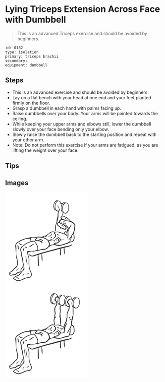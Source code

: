 # Lying Triceps Extension Across Face with Dumbbell
> This is an advanced Triceps exercise and should be avoided by beginners.

``` 
id: 0182 
type: isolation 
primary: triceps brachii 
secondary:  
equipment: dumbbell 
``` 

## Steps

 - This is an advanced exercise and should be avoided by beginners.
 - Lay on a flat bench with your head at one end and your feet planted firmly on the floor.
 - Grasp a dumbbell in each hand with palms facing up.
 - Raise dumbbells over your body. Your arms will be pointed towards the ceiling.
 - While keeping your upper arms and elbows still, lower the dumbbell slowly over your face bending only your elbow.
 - Slowly raise the dumbbell back to the starting position and repeat with your other arm.
 - Note: Do not perform this exercise if your arms are fatigued, as you are lifting the weight over your face.

## Tips


## Images

<svg width="200pt" height="300" viewBox="0 0 200 225" xmlns="http://www.w3.org/2000/svg">
  <g fill="#FFF">
    <path d="M0 0h200v225H0V0m117.4 29.47c-1.08 5.55-.62 12.56 4.58 16-1.97-3.86-4.25-7.96-3.72-12.47.04-5.42 3.11-10.93 8.5-12.58-6.95 5.34-8.93 15.84-4.6 23.4 1.39 2.38 4.15 3.16 6.71 3.45-3.45 4.84-.49 11.04-3.29 16.08-1.24 2.74-.87 5.78-1.05 8.69-.61 4.38-3.37 8.13-3.86 12.54-.38 3.36-.03 6.79.89 10.04.35.11 1.06.34 1.41.46-.7-5.66-1.26-11.46 1.02-16.87.27-.12.79-.38 1.05-.5.92 4.23 4.93 6.25 8.2 8.47.02.74.06 2.24.09 2.99.74-.52 1.49-1.04 2.24-1.56 3.05 1.38 5.97 3.74 9.5 3.45 1.76.16 2.96-1.6 3.15-3.17 1.33-3.02-2.01-5.09-3.54-7.22l2.73 1.01-.12-2.73c-1.71-.01-3.4.11-5.09.36-.44-1.48-.87-2.97-1.3-4.45-.36-.13-1.09-.41-1.45-.55.13.85.38 2.54.51 3.38-1.31-.68-2.62-1.36-3.93-2.03.27-.48.8-1.44 1.06-1.92-1 .3-3.01.9-4.02 1.2.39-2.24-.37-6.14 2.76-6.63 4.1-2.12 8.32.85 11.94 2.66 6.43-1.2 12.58 1.92 17.5 5.77 1.31 1.09 3.16 2.26 2.61 4.27-.52 5.68-.78 11.55-3 16.88-3.93 6.35-7.27 13.09-12.26 18.73 3.06-.74 4.67-3.55 6.55-5.79-.31 2.78-1.12 5.49-2.58 7.88-3.25 3.72-8.08 5.18-12.76 6.12-7.38 3.36-16.07 4.61-23.63 1.04-.04-.2-.11-.59-.14-.78 2.68-.68 5.83-.28 8.22-1.79 1.96-2.39 4.9-3.68 6.77-6.13 2.83-1.07 6.01-1.2 8.63-2.79-2.12.29-4.2.82-6.29 1.26-.85-.25-2.55-.76-3.4-1.02-.36-.75-.72-1.5-1.07-2.26.94-.83 1.81-1.72 2.63-2.66-2.73.81-4.58 3.12-7.17 4.22l-.38-1.68c-1.57-.28-3.15-.57-4.72-.88.22.38.65 1.16.87 1.54 1.2.32 2.4.63 3.62.92-.32 2.14.51 4.08 1.89 5.69-.94.77-1.86 1.54-2.79 2.31-2.93.39-5.78 1.19-8.5 2.35l-.32 1.75-.39.67c-3.42.69-6.89 1.3-10.02 2.91 1.43-4.3-.58-8.61-2.76-12.24 2.42.41 4.86.75 7.3.98l.09-1.16c-2.66-.5-5.31-1.03-7.98-1.46.12.53.38 1.6.51 2.13-2.71-4.93-8.63-6.22-13.18-8.85 1.26-.65 2.53-1.27 3.78-1.93l-.16 1.88c1.86-.04 3.52-1.14 5.3-1.61.03-.47.1-1.41.14-1.89 5.36-3.56 10.32-9.87 17.55-8.02-1.06 2.85.99 4.43 3.07 5.81.1 1.96-1.08 3.72-1.61 5.56a30.153 30.153 0 0 0-3.74 3.84c.37.13 1.12.4 1.49.53 2.87-2.07 5.64-4.86 5.96-8.57-.48-2.64-2.97-4.22-4.46-6.29 2.7-.17 5.33-.92 8.03-1.01 4.61.75 8.71 3.37 13.44 3.63l-.36-2.09c-3.61.94-6.45-2.05-9.9-2.46-3.97-1.48-8.07 1.05-12.04-.42-4.98-1.54-10.33 1.36-13.48 5.16-2.32 1.38-4.46 3.05-6.82 4.36-3.19.63-6.45 1.31-9.03 3.45-2.6-.3-5.18-.78-7.79-.92-3.83-.35-7.18 2.19-10.98 2.04-3.05.14-6.03-.62-9.07-.7-2.01.57-3.79 1.88-5.9 2.06-6.41.45-12.6 2.64-18.29 5.53-3.23 1.99-6.25 4.31-9.56 6.19-3.09 3.66-2.87 8.72-2.05 13.15-.08 4.93.95 9.79.87 14.73-.05 8.16 4.31 15.82 3.22 24.01-1.02 5.9-6.9 8.53-10.08 13.05-2.14 3.43-6.55 4.08-9.04 7.13-.57 1.46-.83 3.02-1.04 4.57 1.21 1.67 3.08 3.26 5.29 2.56 3.55-1.06 7.4-.82 10.88-1.97 3.83-2.98 7.85-5.88 12.89-6.19-2.6 3.03-4.93 6.99-9.13 7.94-3.01.75-5.43 2.76-8.13 4.18-.62 1.17-1.22 2.34-1.81 3.51 4.3 2.6 8.48 6.22 13.86 5.93 4.8-1.54 9.72-2.86 14.12-5.41 4.46-2.52 9.87-1.86 14.48-3.86 4.22-3.41 2.85-9.65.82-13.9-4.48-8.38-4.55-18.22-3.9-27.46.28-7.18-4.29-13.64-3.15-20.81l.71-.27-.76 2.08c2.8-1.02 5.62-2.51 8.7-2.03 4.74.45 9.42-.66 13.85-2.27-.09.44-.29 1.32-.38 1.76 4.27-1.99 8.83-3.78 13.64-3.38 5.59.22 12.15-2.02 14.37-7.61 1.61-.29 3.12-.9 4.18-2.21 4.13-1.77 8.84-2.74 13.15-1 9.97 2.98 19.58-2.31 29.1-4.46 2.01-1.06 3.67-2.96 6.11-2.98 3.44-.22 7.19-1.79 8.6-5.16 2.83-5.5.9-11.81-.26-17.49 2.85-6.01 3.09-12.79 3.57-19.31-1.91-4.76-6.5-8-11.23-9.68-4.44-6.79-12.14-10.59-19.69-12.94-2.94-1.01-3.68 2.82-4.9 4.63.63 1.23 1.25 2.47 1.9 3.69-3.37.98-5.57 3.58-5.83 7.13.42.2 1.25.59 1.67.79-1.52.14-3.59-1.07-4.63.54l-1.44 3.43c-.29-.52-.57-1.04-.85-1.56 2.58-3.51 1.64-8.02 3.22-11.87 2.28-5.03-.64-10.86 2.01-15.82.82-3.04 3.83-6.1 2.03-9.29-.73 1.96-1.03 4.15-2.33 5.85-2.45.98-5.3.19-6.57-2.18-4.26-7.08-1.82-18.05 6.26-21.28 2.13 1.65 4.08 3.55 5.13 6.08-.79.37-2.36 1.12-3.15 1.49 1.89.17 3.78.29 5.68.41-2.9 6.78-3.93 16.73 2.94 21.48-1.52-3.15-3.56-6.22-3.76-9.82-.47-5.91 1.53-13.19 7.81-15.24-5.47 4.74-6.73 12.11-6.2 18.97.51-.62 1.01-1.25 1.5-1.89-.89-6.46 1.48-14.4 8.41-16.39 6.12 3.24 6.48 11.21 4.81 17.12-1.21 3.33-3.59 7.25-7.6 7.21-2.74-.63-4.34-3.12-4.91-5.7-.46-.11-1.39-.32-1.85-.42.99 3.27 2.91 7.49 6.88 7.63 3.52.3 6.09-2.75 7.49-5.62 2.64-5.54 2.89-12.51-.36-17.84-1.86-3.02-5.7-2.96-8.77-3.64-2.21-.82-3.68 1.46-5.17 2.65-.92-.17-1.84-.33-2.75-.5-.96-2.09-1.77-4.7-4.14-5.59-2.39-.89-4.9-1.52-7.43-1.72-3.75 1.68-5.81 5.65-6.65 9.5m9.75 2.39c.06 2.74.14 5.59 1.6 8.02 1.33-2.93-.05-5.6-1.6-8.02m12.51 24.94c.63-1.62 1.08-3.8.23-5.4-1.37.66-1.52 4.79-.23 5.4m1 17.39c1.47-1.35 3.14-2.63 3.98-4.51-2.69-1.48-3.93 2.5-3.98 4.51m1.8 2.1c1.89.79 3.85 1.47 5.93 1.5-1.42-2.02-3.74-2.01-5.93-1.5m11.66 10.52c-2-1.98-3.58-4.3-5.17-6.6-.47.64-.92 1.3-1.37 1.96 1.44 1.73 2.79 3.54 4.16 5.32-.73 1.99-1.32 4.02-1.85 6.06-4.43.56-6.7 4.34-9.31 7.42 3.62 1 6.15 4.03 9.67 5.23-.7-3.24-3.78-4.68-6.47-6.03 1.03-2.97 3.91-6.39 7.3-4.28.46 5.93.28 11.79-.8 17.64 1.4-2.28 2.54-4.77 2.83-7.45.57-3.66-.71-7.35.2-10.99-.84-.13-1.68-.27-2.51-.41l1.72.08c-.39-1.99-.91-5.58 1.27-6.56-.03 1.54-.6 3.02-.98 4.5.34.73.69 1.45 1.06 2.16 1-3.18 1.58-6.6 3.6-9.35 1.53-2.16 2.86-4.58 2.6-7.34-1.97 2.89-3 6.51-5.95 8.64m-5.67 10.44c-.49 1.08-.01 2.68 1 3.32 1.76-.28.6-3.93-1-3.32m-38.6 7.72c-.96.54-1.92 1.07-2.88 1.6-1.45-.52-2.87-1.15-4.41-1.33-1.58 1.32 1.99 1.48 2.54 2.26 2.33-.79 4.64-1.62 6.93-2.52.41-1.59.8-3.19 1.16-4.79-1.3 1.46-2.39 3.08-3.34 4.78m22.34-.13c-2.17-1.47-4.6-2.44-6.98-3.49.76 3.34 4.11 3.49 6.98 3.49m-6.49 2.33c.9 2.09 2.8 4.61 5.33 3.18-1.77-1.08-3.53-2.18-5.33-3.18m-18.26.64c1.96 1.54 4.02 3.03 6.42 3.82-.7-1.18-1.41-2.36-2.26-3.43-1.37-.27-2.76-.41-4.16-.39m.31 6.39c2.7 1.26 5.54 2.37 8.55 2.5-2.18-2.41-5.52-2.56-8.55-2.5m12.94-.7c1.02 2.5 3.17 4.06 5.95 3.66-1.71-1.62-3.79-2.77-5.95-3.66m-3.33 2.84c-.65 1.5 1.13 3.83 2.78 3.27.74-1.39-1.32-3.73-2.78-3.27m27.37 15.44c-14.67 3.36-29.06 7.84-43.65 11.53-11.16 3.29-22.33 6.5-33.3 10.35-4.49 1.93-7.81-2.81-12.01-3.38 2.16 3.09 5.76 4.75 9.25 5.81 4.78.09 9.06-2.53 13.63-3.57.23 9.08.13 18.19 1.3 27.22.35-.26 1.05-.78 1.4-1.05-.25-8.88-.25-17.78-1.04-26.64 17.17-5.77 34.91-9.73 52.39-14.54.31 4.98-.01 9.99.42 14.95.48.27 1.46.8 1.94 1.07.16-5.46-.3-10.9-.74-16.33 2.4-.84 4.86-1.46 7.33-2.05.46 5.33-.35 11.11 2.1 16.05 1.05-5.43.12-10.97-.3-16.42 5.69-1.83 12.03-2.06 17.12-5.43 1.16-.62 1.19-2.05 1.67-3.12-4.94 4.08-11.58 4.08-17.51 5.55m-56.96 21.18c.4 4.7-.49 9.99 2.15 14.17.34-5.43.43-10.95-.8-16.29-.96-2.08-2.02 1.54-1.35 2.12z"/>
    <path d="M137.26 58.93c3.28 0 6.26 1.43 9.11 2.89 3.73 2.01 7.54 4.19 10.04 7.74-3.2-.65-6.46-.65-9.7-.64-1.85-2.64-5.28-2.66-8.08-3.54-.84-.98-1.7-1.94-2.49-2.95.27-1.2.76-2.33 1.12-3.5m5.81 3.32c2.15 2.38 5.1 3.79 8.08 4.83-2.03-2.54-5.03-3.95-8.08-4.83zM128.5 74.87c7.28 1.62 14.91 5.39 18.88 11.96-1.04-.29-2.07-.57-3.11-.86.61 1.02 1.21 2.05 1.82 3.07-7.5-.15-13.91-5.13-19.18-10.03.54-1.38 1.07-2.76 1.59-4.14m5.62 3.98c2.39 2.09 5.14 3.78 8.07 4.99-1.8-2.8-4.87-4.38-8.07-4.99zM161.51 107.62c.28-2.67 2.14-4.68 3.74-6.68.8 4.29.96 8.71.58 13.05-1.03 3.8-4.57 6.21-8.45 6.26.97-4.36 3.6-8.15 4.13-12.63zM74.16 111.08c5.4-2.22 11.27-.98 16.79-.01 4.42 1.9 9.96 2.95 12.35 7.62 1.71 3.31 4.17 7.5 1.83 11.09-1.72 2.64-3.52 5.5-6.42 6.97-2.04 1.11-4.43.91-6.66 1.05-4.46.01-8.57 1.95-12.71 3.37 1.79-8.43-2.85-17.02-9.13-22.4-2.02-1.88-4.68.31-7.01.04-.33-2.13-.02-4.29.03-6.43-.33-.35-1-1.06-1.33-1.42 4.22.35 8.45.64 12.69.72-.28.42-.86 1.27-1.14 1.7-.82 1.33-1.58 2.71-2.29 4.11 2.84.15 5.69.26 8.53.11l.72 1.48c4.07-.68 8.81 2.35 8.03 6.87.54-1.17 1.11-2.33 1.71-3.47-.71-5.2-6.47-4.66-10.02-6.49-2.26-.02-4.52.01-6.77-.03 1.53-1.09 3.11-2.11 4.65-3.18-1.31-.51-2.62-1.03-3.85-1.7m5.38 2.07c3.64 2.25 7.85 3.39 11.74 5.16l.65-.48c-2.74-3.81-8.14-3.96-12.39-4.68zM28.3 124.35c9.12-6.07 19.31-12.22 30.74-11.27 2.43.73 2.06 3.83 2.27 5.85l-.16.79c-5.05 2.31-10.82 3.55-14.89 7.57-2.02 2.08-4.78 3.18-6.91 5.12-1.66 2.48-3.15 5.54-2.58 8.61.45 3 1.66 5.88 1.69 8.96-.05 5.23 2.67 9.92 2.99 15.11.51 5.74 2.77 11.16 3.29 16.9.18 4.01-2.15 7.41-4.77 10.2-3.54.39-7.35.37-10.45 2.39-2.87 1.5-5.01 4.66-8.54 4.61-3.66 0-7.18 2.67-10.78.86 1.09-1.65 3-2.41 4.49-3.63-1.08.11-3.25.32-4.34.43 1.54-1.77 3.36-3.28 5.61-4.03 3.1-.96 4.39-4.2 6.54-6.33 2.29-2.69 6.11-4.11 7.26-7.68 2.44-6.8.36-14.12-1.32-20.85-2.88-7.67-.87-15.99-1.39-23.91-1.23-3.21-1.15-7.04 1.25-9.7m5.97-1.26c-.85 4.23 4.91 6.98 7.86 4.02-3.34.23-5.95-1.42-7.86-4.02m-4.96 6.4c.43 1.23.88 2.46 1.33 3.69l-.56 2.52 1.4-.6c-.41 1.92-.57 3.85-.5 5.81 1.18-1.94 1.73-4.17 2.64-6.23l-1.32.42c1.02-2.24.09-6.18-2.99-5.61m11.27 48.37c1.05 4.84-2.41 8.62-4.65 12.5 3.37-1.27 4.6-4.78 6.49-7.51-.26-1.79-.76-3.52-1.84-4.99M26 190.91c2.59-1.87 4.92-4.11 6.85-6.66-3.08 1.26-5.35 3.75-6.85 6.66zM130.01 117.08c-1.67-1.28.37-2.77 1.09-3.83.88 1.62 2.17 2.95 3.43 4.27-1.51-.03-3.12.26-4.52-.44z"/>
    <path d="M52.1 125.09c5.7-2.26 11.26-5.73 17.64-5.17 4.85 5.21 9.76 12.41 8 19.82-5.3 3.01-11.71 3.64-17.67 2.69-2.67-.66-5.16.61-7.58 1.57.92 4.75 2.38 9.36 3.68 14.01 1.6 5.52.23 11.27.61 16.89.77 5.67.88 11.57 3.56 16.77 1.12 3.94 4.32 9 1.05 12.64-5.38 2.5-11.78 1.99-16.98 5.09-5.47 2.66-12 5.87-18.02 3.05-.91-.78-1.67-1.7-2.47-2.57-.83-.02-2.47-.05-3.3-.07 1.33-3.85 5.94-5 9.37-6.33 5.1-1.2 7.58-6.27 10.62-10.02 1.93-2.57 5.69-4.03 5.94-7.62-.38-8.46-3.5-16.53-3.97-24.99-.08-3.82-2.82-7.02-2.42-10.9.34-3.95-1.43-7.62-2.04-11.45 1.44-2.36 2.06-5.53 4.8-6.79 3.42-1.72 5.55-5.26 9.18-6.62m5.56 8.03c5.28-.85 8.97-5.2 13.42-7.81-5.22.99-9.77 4.05-13.42 7.81m-9.91-.74c.52 1.97 2.29 2.7 4.14 2.95.25-.37.73-1.11.97-1.48-1.71-.46-3.41-.98-5.11-1.47m-5.24 12.02c2.15-1.46 2.76-3.83 2.72-6.31.62-.98 1.23-1.97 1.8-2.98-4.38.89-3.74 5.89-4.52 9.29m2.74 8.86c.55.55.55.55 0 0m4.45 6.18c1.14 5.37 1.41 11.08 4.12 15.98-.38-7.44-3.38-14.49-3.55-21.99-.52 1.95-1.01 4-.57 6.01m4.64 37.82c-1.04.79-2.02 1.66-2.84 2.69 2.11-.62 6.65-1.85 5.01-4.81-.77.66-1.46 1.39-2.17 2.12m-12.74 7.02c2.16-2.04 3.93-4.49 5.1-7.22-2.44 1.76-4.49 4.2-5.1 7.22m-15.15 2.62c2.39 1.59 5.05 2.92 7.99 3-1.6-2.78-5.03-3.57-7.99-3z"/>
  </g>
  <g fill="#333">
    <path d="M117.4 29.47c.84-3.85 2.9-7.82 6.65-9.5 2.53.2 5.04.83 7.43 1.72 2.37.89 3.18 3.5 4.14 5.59.91.17 1.83.33 2.75.5 1.49-1.19 2.96-3.47 5.17-2.65 3.07.68 6.91.62 8.77 3.64 3.25 5.33 3 12.3.36 17.84-1.4 2.87-3.97 5.92-7.49 5.62-3.97-.14-5.89-4.36-6.88-7.63.46.1 1.39.31 1.85.42.57 2.58 2.17 5.07 4.91 5.7 4.01.04 6.39-3.88 7.6-7.21 1.67-5.91 1.31-13.88-4.81-17.12-6.93 1.99-9.3 9.93-8.41 16.39-.49.64-.99 1.27-1.5 1.89-.53-6.86.73-14.23 6.2-18.97-6.28 2.05-8.28 9.33-7.81 15.24.2 3.6 2.24 6.67 3.76 9.82-6.87-4.75-5.84-14.7-2.94-21.48-1.9-.12-3.79-.24-5.68-.41.79-.37 2.36-1.12 3.15-1.49-1.05-2.53-3-4.43-5.13-6.08-8.08 3.23-10.52 14.2-6.26 21.28 1.27 2.37 4.12 3.16 6.57 2.18 1.3-1.7 1.6-3.89 2.33-5.85 1.8 3.19-1.21 6.25-2.03 9.29-2.65 4.96.27 10.79-2.01 15.82-1.58 3.85-.64 8.36-3.22 11.87.28.52.56 1.04.85 1.56l1.44-3.43c1.04-1.61 3.11-.4 4.63-.54-.42-.2-1.25-.59-1.67-.79.26-3.55 2.46-6.15 5.83-7.13-.65-1.22-1.27-2.46-1.9-3.69 1.22-1.81 1.96-5.64 4.9-4.63 7.55 2.35 15.25 6.15 19.69 12.94 4.73 1.68 9.32 4.92 11.23 9.68-.48 6.52-.72 13.3-3.57 19.31 1.16 5.68 3.09 11.99.26 17.49-1.41 3.37-5.16 4.94-8.6 5.16-2.44.02-4.1 1.92-6.11 2.98-9.52 2.15-19.13 7.44-29.1 4.46-4.31-1.74-9.02-.77-13.15 1-1.06 1.31-2.57 1.92-4.18 2.21-2.22 5.59-8.78 7.83-14.37 7.61-4.81-.4-9.37 1.39-13.64 3.38.09-.44.29-1.32.38-1.76-4.43 1.61-9.11 2.72-13.85 2.27-3.08-.48-5.9 1.01-8.7 2.03l.76-2.08-.71.27c-1.14 7.17 3.43 13.63 3.15 20.81-.65 9.24-.58 19.08 3.9 27.46 2.03 4.25 3.4 10.49-.82 13.9-4.61 2-10.02 1.34-14.48 3.86-4.4 2.55-9.32 3.87-14.12 5.41-5.38.29-9.56-3.33-13.86-5.93.59-1.17 1.19-2.34 1.81-3.51 2.7-1.42 5.12-3.43 8.13-4.18 4.2-.95 6.53-4.91 9.13-7.94-5.04.31-9.06 3.21-12.89 6.19-3.48 1.15-7.33.91-10.88 1.97-2.21.7-4.08-.89-5.29-2.56.21-1.55.47-3.11 1.04-4.57 2.49-3.05 6.9-3.7 9.04-7.13 3.18-4.52 9.06-7.15 10.08-13.05 1.09-8.19-3.27-15.85-3.22-24.01.08-4.94-.95-9.8-.87-14.73-.82-4.43-1.04-9.49 2.05-13.15 3.31-1.88 6.33-4.2 9.56-6.19 5.69-2.89 11.88-5.08 18.29-5.53 2.11-.18 3.89-1.49 5.9-2.06 3.04.08 6.02.84 9.07.7 3.8.15 7.15-2.39 10.98-2.04 2.61.14 5.19.62 7.79.92 2.58-2.14 5.84-2.82 9.03-3.45 2.36-1.31 4.5-2.98 6.82-4.36 3.15-3.8 8.5-6.7 13.48-5.16 3.97 1.47 8.07-1.06 12.04.42 3.45.41 6.29 3.4 9.9 2.46l.36 2.09c-4.73-.26-8.83-2.88-13.44-3.63-2.7.09-5.33.84-8.03 1.01 1.49 2.07 3.98 3.65 4.46 6.29-.32 3.71-3.09 6.5-5.96 8.57-.37-.13-1.12-.4-1.49-.53 1.13-1.39 2.38-2.67 3.74-3.84.53-1.84 1.71-3.6 1.61-5.56-2.08-1.38-4.13-2.96-3.07-5.81-7.23-1.85-12.19 4.46-17.55 8.02-.04.48-.11 1.42-.14 1.89-1.78.47-3.44 1.57-5.3 1.61l.16-1.88c-1.25.66-2.52 1.28-3.78 1.93 4.55 2.63 10.47 3.92 13.18 8.85-.13-.53-.39-1.6-.51-2.13 2.67.43 5.32.96 7.98 1.46l-.09 1.16a99.91 99.91 0 0 1-7.3-.98c2.18 3.63 4.19 7.94 2.76 12.24 3.13-1.61 6.6-2.22 10.02-2.91l.39-.67.32-1.75c2.72-1.16 5.57-1.96 8.5-2.35.93-.77 1.85-1.54 2.79-2.31-1.38-1.61-2.21-3.55-1.89-5.69-1.22-.29-2.42-.6-3.62-.92-.22-.38-.65-1.16-.87-1.54 1.57.31 3.15.6 4.72.88l.38 1.68c2.59-1.1 4.44-3.41 7.17-4.22-.82.94-1.69 1.83-2.63 2.66.35.76.71 1.51 1.07 2.26.85.26 2.55.77 3.4 1.02 2.09-.44 4.17-.97 6.29-1.26-2.62 1.59-5.8 1.72-8.63 2.79-1.87 2.45-4.81 3.74-6.77 6.13-2.39 1.51-5.54 1.11-8.22 1.79.03.19.1.58.14.78 7.56 3.57 16.25 2.32 23.63-1.04 4.68-.94 9.51-2.4 12.76-6.12 1.46-2.39 2.27-5.1 2.58-7.88-1.88 2.24-3.49 5.05-6.55 5.79 4.99-5.64 8.33-12.38 12.26-18.73 2.22-5.33 2.48-11.2 3-16.88.55-2.01-1.3-3.18-2.61-4.27-4.92-3.85-11.07-6.97-17.5-5.77-3.62-1.81-7.84-4.78-11.94-2.66-3.13.49-2.37 4.39-2.76 6.63 1.01-.3 3.02-.9 4.02-1.2-.26.48-.79 1.44-1.06 1.92 1.31.67 2.62 1.35 3.93 2.03-.13-.84-.38-2.53-.51-3.38.36.14 1.09.42 1.45.55.43 1.48.86 2.97 1.3 4.45 1.69-.25 3.38-.37 5.09-.36l.12 2.73-2.73-1.01c1.53 2.13 4.87 4.2 3.54 7.22-.19 1.57-1.39 3.33-3.15 3.17-3.53.29-6.45-2.07-9.5-3.45-.75.52-1.5 1.04-2.24 1.56-.03-.75-.07-2.25-.09-2.99-3.27-2.22-7.28-4.24-8.2-8.47-.26.12-.78.38-1.05.5-2.28 5.41-1.72 11.21-1.02 16.87-.35-.12-1.06-.35-1.41-.46-.92-3.25-1.27-6.68-.89-10.04.49-4.41 3.25-8.16 3.86-12.54.18-2.91-.19-5.95 1.05-8.69 2.8-5.04-.16-11.24 3.29-16.08-2.56-.29-5.32-1.07-6.71-3.45-4.33-7.56-2.35-18.06 4.6-23.4-5.39 1.65-8.46 7.16-8.5 12.58-.53 4.51 1.75 8.61 3.72 12.47-5.2-3.44-5.66-10.45-4.58-16m19.86 29.46c-.36 1.17-.85 2.3-1.12 3.5.79 1.01 1.65 1.97 2.49 2.95 2.8.88 6.23.9 8.08 3.54 3.24-.01 6.5-.01 9.7.64-2.5-3.55-6.31-5.73-10.04-7.74-2.85-1.46-5.83-2.89-9.11-2.89m-8.76 15.94c-.52 1.38-1.05 2.76-1.59 4.14 5.27 4.9 11.68 9.88 19.18 10.03-.61-1.02-1.21-2.05-1.82-3.07 1.04.29 2.07.57 3.11.86-3.97-6.57-11.6-10.34-18.88-11.96m33.01 32.75c-.53 4.48-3.16 8.27-4.13 12.63 3.88-.05 7.42-2.46 8.45-6.26.38-4.34.22-8.76-.58-13.05-1.6 2-3.46 4.01-3.74 6.68m-87.35 3.46c1.23.67 2.54 1.19 3.85 1.7-1.54 1.07-3.12 2.09-4.65 3.18 2.25.04 4.51.01 6.77.03 3.55 1.83 9.31 1.29 10.02 6.49-.6 1.14-1.17 2.3-1.71 3.47.78-4.52-3.96-7.55-8.03-6.87l-.72-1.48c-2.84.15-5.69.04-8.53-.11.71-1.4 1.47-2.78 2.29-4.11.28-.43.86-1.28 1.14-1.7-4.24-.08-8.47-.37-12.69-.72.33.36 1 1.07 1.33 1.42-.05 2.14-.36 4.3-.03 6.43 2.33.27 4.99-1.92 7.01-.04 6.28 5.38 10.92 13.97 9.13 22.4 4.14-1.42 8.25-3.36 12.71-3.37 2.23-.14 4.62.06 6.66-1.05 2.9-1.47 4.7-4.33 6.42-6.97 2.34-3.59-.12-7.78-1.83-11.09-2.39-4.67-7.93-5.72-12.35-7.62-5.52-.97-11.39-2.21-16.79.01M28.3 124.35c-2.4 2.66-2.48 6.49-1.25 9.7.52 7.92-1.49 16.24 1.39 23.91 1.68 6.73 3.76 14.05 1.32 20.85-1.15 3.57-4.97 4.99-7.26 7.68-2.15 2.13-3.44 5.37-6.54 6.33-2.25.75-4.07 2.26-5.61 4.03 1.09-.11 3.26-.32 4.34-.43-1.49 1.22-3.4 1.98-4.49 3.63 3.6 1.81 7.12-.86 10.78-.86 3.53.05 5.67-3.11 8.54-4.61 3.1-2.02 6.91-2 10.45-2.39 2.62-2.79 4.95-6.19 4.77-10.2-.52-5.74-2.78-11.16-3.29-16.9-.32-5.19-3.04-9.88-2.99-15.11-.03-3.08-1.24-5.96-1.69-8.96-.57-3.07.92-6.13 2.58-8.61 2.13-1.94 4.89-3.04 6.91-5.12 4.07-4.02 9.84-5.26 14.89-7.57l.16-.79c-.21-2.02.16-5.12-2.27-5.85-11.43-.95-21.62 5.2-30.74 11.27m101.71-7.27c1.4.7 3.01.41 4.52.44-1.26-1.32-2.55-2.65-3.43-4.27-.72 1.06-2.76 2.55-1.09 3.83m-77.91 8.01c-3.63 1.36-5.76 4.9-9.18 6.62-2.74 1.26-3.36 4.43-4.8 6.79.61 3.83 2.38 7.5 2.04 11.45-.4 3.88 2.34 7.08 2.42 10.9.47 8.46 3.59 16.53 3.97 24.99-.25 3.59-4.01 5.05-5.94 7.62-3.04 3.75-5.52 8.82-10.62 10.02-3.43 1.33-8.04 2.48-9.37 6.33.83.02 2.47.05 3.3.07.8.87 1.56 1.79 2.47 2.57 6.02 2.82 12.55-.39 18.02-3.05 5.2-3.1 11.6-2.59 16.98-5.09 3.27-3.64.07-8.7-1.05-12.64-2.68-5.2-2.79-11.1-3.56-16.77-.38-5.62.99-11.37-.61-16.89-1.3-4.65-2.76-9.26-3.68-14.01 2.42-.96 4.91-2.23 7.58-1.57 5.96.95 12.37.32 17.67-2.69 1.76-7.41-3.15-14.61-8-19.82-6.38-.56-11.94 2.91-17.64 5.17z"/>
    <path d="M127.15 31.86c1.55 2.42 2.93 5.09 1.6 8.02-1.46-2.43-1.54-5.28-1.6-8.02zM139.66 56.8c-1.29-.61-1.14-4.74.23-5.4.85 1.6.4 3.78-.23 5.4zM143.07 62.25c3.05.88 6.05 2.29 8.08 4.83-2.98-1.04-5.93-2.45-8.08-4.83zM140.66 74.19c.05-2.01 1.29-5.99 3.98-4.51-.84 1.88-2.51 3.16-3.98 4.51zM142.46 76.29c2.19-.51 4.51-.52 5.93 1.5-2.08-.03-4.04-.71-5.93-1.5zM134.12 78.85c3.2.61 6.27 2.19 8.07 4.99-2.93-1.21-5.68-2.9-8.07-4.99zM154.12 86.81c2.95-2.13 3.98-5.75 5.95-8.64.26 2.76-1.07 5.18-2.6 7.34-2.02 2.75-2.6 6.17-3.6 9.35-.37-.71-.72-1.43-1.06-2.16.38-1.48.95-2.96.98-4.5-2.18.98-1.66 4.57-1.27 6.56l-1.72-.08c.83.14 1.67.28 2.51.41-.91 3.64.37 7.33-.2 10.99-.29 2.68-1.43 5.17-2.83 7.45 1.08-5.85 1.26-11.71.8-17.64-3.39-2.11-6.27 1.31-7.3 4.28 2.69 1.35 5.77 2.79 6.47 6.03-3.52-1.2-6.05-4.23-9.67-5.23 2.61-3.08 4.88-6.86 9.31-7.42.53-2.04 1.12-4.07 1.85-6.06-1.37-1.78-2.72-3.59-4.16-5.32.45-.66.9-1.32 1.37-1.96 1.59 2.3 3.17 4.62 5.17 6.6z"/>
    <path d="M148.45 97.25c1.6-.61 2.76 3.04 1 3.32-1.01-.64-1.49-2.24-1-3.32zM109.85 104.97c.95-1.7 2.04-3.32 3.34-4.78-.36 1.6-.75 3.2-1.16 4.79-2.29.9-4.6 1.73-6.93 2.52-.55-.78-4.12-.94-2.54-2.26 1.54.18 2.96.81 4.41 1.33.96-.53 1.92-1.06 2.88-1.6zM132.19 104.84c-2.87 0-6.22-.15-6.98-3.49 2.38 1.05 4.81 2.02 6.98 3.49zM125.7 107.17c1.8 1 3.56 2.1 5.33 3.18-2.53 1.43-4.43-1.09-5.33-3.18zM107.44 107.81c1.4-.02 2.79.12 4.16.39.85 1.07 1.56 2.25 2.26 3.43-2.4-.79-4.46-2.28-6.42-3.82zM79.54 113.15c4.25.72 9.65.87 12.39 4.68l-.65.48c-3.89-1.77-8.1-2.91-11.74-5.16zM107.75 114.2c3.03-.06 6.37.09 8.55 2.5-3.01-.13-5.85-1.24-8.55-2.5zM120.69 113.5c2.16.89 4.24 2.04 5.95 3.66-2.78.4-4.93-1.16-5.95-3.66zM117.36 116.34c1.46-.46 3.52 1.88 2.78 3.27-1.65.56-3.43-1.77-2.78-3.27zM34.27 123.09c1.91 2.6 4.52 4.25 7.86 4.02-2.95 2.96-8.71.21-7.86-4.02zM57.66 133.12c3.65-3.76 8.2-6.82 13.42-7.81-4.45 2.61-8.14 6.96-13.42 7.81zM144.73 131.78c5.93-1.47 12.57-1.47 17.51-5.55-.48 1.07-.51 2.5-1.67 3.12-5.09 3.37-11.43 3.6-17.12 5.43.42 5.45 1.35 10.99.3 16.42-2.45-4.94-1.64-10.72-2.1-16.05-2.47.59-4.93 1.21-7.33 2.05.44 5.43.9 10.87.74 16.33-.48-.27-1.46-.8-1.94-1.07-.43-4.96-.11-9.97-.42-14.95-17.48 4.81-35.22 8.77-52.39 14.54.79 8.86.79 17.76 1.04 26.64-.35.27-1.05.79-1.4 1.05-1.17-9.03-1.07-18.14-1.3-27.22-4.57 1.04-8.85 3.66-13.63 3.57-3.49-1.06-7.09-2.72-9.25-5.81 4.2.57 7.52 5.31 12.01 3.38 10.97-3.85 22.14-7.06 33.3-10.35 14.59-3.69 28.98-8.17 43.65-11.53zM29.31 129.49c3.08-.57 4.01 3.37 2.99 5.61l1.32-.42c-.91 2.06-1.46 4.29-2.64 6.23-.07-1.96.09-3.89.5-5.81l-1.4.6.56-2.52c-.45-1.23-.9-2.46-1.33-3.69zM47.75 132.38c1.7.49 3.4 1.01 5.11 1.47-.24.37-.72 1.11-.97 1.48-1.85-.25-3.62-.98-4.14-2.95zM42.51 144.4c.78-3.4.14-8.4 4.52-9.29-.57 1.01-1.18 2-1.8 2.98.04 2.48-.57 4.85-2.72 6.31z"/>
    <path d="M87.77 152.96c-.67-.58.39-4.2 1.35-2.12 1.23 5.34 1.14 10.86.8 16.29-2.64-4.18-1.75-9.47-2.15-14.17zM45.25 153.26c.55.55.55.55 0 0zM49.7 159.44c-.44-2.01.05-4.06.57-6.01.17 7.5 3.17 14.55 3.55 21.99-2.71-4.9-2.98-10.61-4.12-15.98zM40.58 177.86c1.08 1.47 1.58 3.2 1.84 4.99-1.89 2.73-3.12 6.24-6.49 7.51 2.24-3.88 5.7-7.66 4.65-12.5zM26 190.91c1.5-2.91 3.77-5.4 6.85-6.66-1.93 2.55-4.26 4.79-6.85 6.66zM54.34 197.26c.71-.73 1.4-1.46 2.17-2.12 1.64 2.96-2.9 4.19-5.01 4.81.82-1.03 1.8-1.9 2.84-2.69zM41.6 204.28c.61-3.02 2.66-5.46 5.1-7.22-1.17 2.73-2.94 5.18-5.1 7.22zM26.45 206.9c2.96-.57 6.39.22 7.99 3-2.94-.08-5.6-1.41-7.99-3z"/>
  </g>
</svg>

<svg width="200pt" height="300" viewBox="0 0 200 225" xmlns="http://www.w3.org/2000/svg">
  <g fill="#FFF">
    <path d="M0 0h200v225H0V0m110.3 41.91c1.05 3.42 4.92 3.85 7.83 4.8 1.81.9 2.97-.99 4.14-1.99-2.53.09-5.68.81-7.09-1.96-4.37-7.31-1.37-18.5 6.81-21.78 1.74 1.61 3.38 3.31 4.81 5.19-.87.65-1.73 1.29-2.6 1.93-3.11.87-3.77 4.44-4.75 7.08-1.1 2.52 1.97 3.79 3.47 5.16.81 2.06 2.04 4.3.91 6.5-1.43 3.04-3.4 5.79-4.73 8.89.5 3.07-.5 6.24.47 9.25 1.23 3.31-.51 6.68-.26 10.07-.01 4.49-2.8 8.64-1.9 13.16.54 3.22.7 6.76 2.8 9.42 2.72.98 5.49-1.21 8.22-.13 4.16 1.18 8.12 3.13 12.52 3.33.36 1.93.32 4.07 1.74 5.62-.17 2.74-.79 5.41-1.21 8.12-1.39.42-2.77.83-4.16 1.23-1.78-.69-3.55-1.47-4.6-3.15.97-.98 1.91-1.98 2.81-3.02-2.65.96-4.58 3.1-7.09 4.32l-.44-1.74c-1.58-.27-3.16-.55-4.74-.84.21.38.64 1.14.85 1.52 1.2.32 2.4.64 3.6.94-.17 2.13.59 4.08 1.9 5.74-.93.74-1.86 1.49-2.78 2.24-2.91.38-5.75 1.16-8.4 2.44-.41.85-.85 1.7-1.31 2.53-3.27.37-6.46 1.26-9.43 2.68 1.36-4.3-.6-8.59-2.82-12.2 2.69.48 5.49 1.23 8.18.29-2.79-.91-5.67-1.47-8.56-1.97.03.64.08 1.91.11 2.55l-.36-1.96c-3.62-3.44-8.55-4.7-12.62-7.42 1.51-.67 3.01-1.35 4.55-1.95l-1.66 1.16c.47.46.95.91 1.44 1.36 1.45-.89 3-1.59 4.57-2.25.05-.43.14-1.29.19-1.71 2.7-1.9 5.26-3.98 7.85-6.03 3-2.22 6.8-2.46 10.39-2.2-1.3-1.22-2.97-2.24-4.83-1.78-3.6.99-7.21 2.6-9.52 5.65-2.28 1.39-4.39 3.04-6.73 4.33-3.21.68-6.51 1.37-9.13 3.5-3.28-.38-6.54-1.14-9.85-.87-3.01.47-5.79 2.08-8.89 1.99-3.05.15-6.03-.65-9.07-.7-2 .58-3.8 1.81-5.9 2.03-8.98.77-17.58 4.37-24.72 9.82-5.13 1.85-6.44 8.08-5.44 12.9.41 6.34 1.04 12.65 1.27 19 .41 7.39 4.14 14.44 3.07 21.93-1.03 5.9-6.9 8.54-10.09 13.06-2.17 3.39-6.54 4.08-9.03 7.12-.56 1.46-.83 3.01-1.03 4.56 1.22 1.69 3.1 3.28 5.33 2.56 3.57-1.06 7.45-.77 10.93-2.01 3.8-2.99 7.84-5.81 12.85-6.19-2.64 3.04-4.98 7.01-9.2 7.98-3 .78-5.44 2.76-8.13 4.2-.61 1.16-1.2 2.34-1.79 3.52 4.32 2.55 8.48 6.23 13.85 5.9 4.84-1.51 9.76-2.86 14.18-5.42 4.44-2.5 9.85-1.84 14.44-3.85 4.23-3.39 2.87-9.66.82-13.91-4.5-8.39-4.52-18.24-3.89-27.49.24-7.26-4.34-13.8-3.2-21.07l.61.31-.7 1.84c2.82-1.05 5.68-2.47 8.79-2.05 4.36.35 8.72-.43 12.8-1.96.13.4.4 1.2.54 1.6 4.25-2.16 8.88-3.93 13.74-3.55 5.63.26 12.07-2.04 14.43-7.55 1.59-.38 3.09-1.03 4.2-2.28 3.86-1.56 8.2-2.72 12.27-1.21 3.25 1.11 6.71 1.2 10.11.97 6.88-.45 12.99-4.41 19.9-4.48 1.97-.8 3.12-2.74 4.39-4.34 4.14 1.69 9.12-1.21 10.55-5.25 2.2-4.72.76-10.02-.07-14.89-.63-2.79-3.39-4.06-5.59-5.43.63-2.96.04-6.09 1.21-8.93 3.73-10.2 3.2-21.23 2.81-31.89 1.93.64 3.78 1.59 5.8 1.93 3.83-.18 6.38-3.58 7.83-6.79 2.3-5.45 2.82-12.24-.54-17.37-1.81-2.75-5.33-2.9-8.26-2.39l-.52-1.33c-2.81 1.34-5 3.56-6.79 6.07-1.1-2.12-1.84-4.48-3.35-6.36-1.59-1.45-3.92-1.56-5.85-2.29-6.35 3.91-7.99 11.7-7.83 18.64.43.14 1.3.44 1.74.58-1.08-6.87 1.02-15.73 8.43-18.08 2.08 1.31 3.75 3.17 4.93 5.32-2.25.61-4.69.44-6.85 1.32-1.7 2.62-5.05 5.38-3.97 8.81 2.21 2.33 4.12 4.88 4.69 8.12-3.68.86-6.44-2.11-6.86-5.58-.41.63-.82 1.26-1.22 1.89.71 1.4 1.42 2.79 2.12 4.19 1.73.71 3.48 1.37 5.26 1.95.35 5.14-2.61 9.48-4.45 14.03-1.68 3.94.49 8.28-.87 12.27-.86 2.61-.46 5.59-2 7.96-2.51 3.91-3.4 8.53-5.12 12.79-2.59-1.17-5.32-1.98-7.91-3.15 1.67-5.3 1.68-11 1.07-16.48-.94-3.68-.07-7.57-1.38-11.18 2.17-6.08-.03-12.59.91-18.88-.52-.38-1.55-1.15-2.07-1.53-.08 4.28-.46 8.59.18 12.84.81 3.9-1.58 7.77.07 11.59-.43.05-1.28.15-1.71.19 2.94 7.39 2.29 15.37 2.01 23.1-3.92-1.66-8.04-.83-11.98.21-.21-2.5-.88-4.92-1.45-7.35-.81-3.4.37-6.78 1.12-10.06.56-.04 1.68-.11 2.24-.15-.58-1.85-1.34-3.65-1.6-5.58-.05-2.73 1.69-5.37.76-8.08-1.13-3.47-.53-7.12-.37-10.69.95-3.04 3.55-5.33 4.43-8.43.27-1.9.26-3.82.37-5.73-2.08-2.2-4.21-4.59-4.34-7.78.66-.97 1.31-1.93 1.96-2.9l4.33-.12c-1.2 4.04-1.36 8.26-1.34 12.44.54-.65 1.07-1.31 1.6-1.98-.41-4.41.06-9.19 2.86-12.81-.42-.53-.85-1.05-1.28-1.56-.31.73-.92 2.2-1.23 2.94-1.22-2.62-1.8-5.88-4.21-7.71-2.5-1.13-5.3-1.18-7.93-1.86-7.55 4.11-9.43 14.64-6.37 22.13m21.67-17.09c-.05.89.37 1.24 1.26 1.05.83-.76 2.55-1.46 2.4-2.76-1.38-.35-2.79.75-3.66 1.71m2.25 1.34c-5.4 6.22-4.76 15.03-2.55 22.41 2.88 1.37 6.04 1.71 9.19 1.95.8-1.81 1.68-3.58 2.52-5.37.67 2.87 2.19 5.45 4.69 7.11-2.52-4.62-4.9-9.8-3.48-15.18.56-5.08 4.53-8.54 8.3-11.46-2.77.22-4.96 1.91-6.73 3.91-1.21-2.33-2.61-5.99-5.93-5.32 1.92 1.83 3.85 3.66 5.57 5.7-2.58 4.63-3.26 9.97-2.7 15.19-1.85 1.44-3.63 3.26-6.02 3.71-2.42-.57-4.31-2.47-4.99-4.84-1.58-5.14-.83-11.11 2.26-15.55 1.19-1.83 3.49-2.56 4.67-4.35-1.64-1.57-3.69.92-4.8 2.09m-6.31 17.15c.09 1.69 1.05 4.43 2.89 4.66.22-1.68-1.23-3.13-1.76-4.66h-1.13m-9.79 54.22c-.01 1.15-.01 2.3-.01 3.44l2.68 1.44c1.34 2.02-.66 4.2-1.06 6.23-1.35 1.2-2.63 2.48-3.81 3.85.38.15 1.14.46 1.52.61 2.84-2.08 5.64-4.86 5.96-8.56-.53-3.02-3.49-4.73-5.28-7.01m-8.35 7.49c-.93.5-1.85 1-2.78 1.5-1.79-.61-3.62-1.11-5.5-1.37 1.11.87 2.29 1.65 3.48 2.41 2.37-.82 4.73-1.66 7.06-2.58.43-1.64.84-3.29 1.22-4.94-1.32 1.55-2.44 3.24-3.48 4.98m21.91.11c-.43-.53-1.29-1.57-1.72-2.1-.57-.07-1.72-.22-2.29-.29-.63-.4-1.87-1.19-2.49-1.59.64 3.16 3.72 3.71 6.5 3.98m1.26-2.55c1.37 2.41 1.8 5.19 3.06 7.65.09-1.27.28-3.82.37-5.09 1.53.8 3.06 1.62 4.54 2.51.09-.35.26-1.05.35-1.4-1.3-.69-2.59-1.37-3.88-2.07l-1.32 1.08c-1.04-.9-2.08-1.79-3.12-2.68m-7.3 4.54c.98 2.34 2.87 4.35 5.62 3.52-1.83-1.24-3.69-2.44-5.62-3.52m-18.45.6c2.09 1.54 4.22 3.09 6.72 3.92-.72-1.18-1.45-2.35-2.32-3.42-1.44-.31-2.91-.48-4.4-.5m.53 6.54c2.75 1.21 5.6 2.27 8.61 2.53-2.14-2.52-5.54-2.68-8.61-2.53m12.88-.79c1.11 2.51 3.29 4.12 6.14 3.73-1.78-1.64-3.91-2.83-6.14-3.73m-3.24 2.88c-.67 1.5 1.17 3.84 2.8 3.25.72-1.4-1.33-3.69-2.8-3.25m36.65 13.56c-17.97 3.21-35.33 8.99-53.02 13.41-11.13 3.28-22.28 6.49-33.23 10.34-4.52 1.91-7.85-2.89-12.1-3.39 1.56 2.08 3.73 3.61 6.12 4.62 5.55 3.24 11.35-1.3 16.87-2.37.25 9.19.08 18.41 1.34 27.54.36-.75 1.28-1.23 1.22-2.15.08-8.63-.19-17.27-.91-25.87 2.33-.75 4.69-1.44 7.03-2.19l-1.09-.42c5.49-.2 10.48-2.68 15.76-3.88 10.3-2.43 20.43-5.5 30.71-8.01.29 4.95-.02 9.93.41 14.88.48.29 1.46.88 1.94 1.18.17-5.49-.29-10.96-.7-16.43 2.39-.8 4.84-1.43 7.3-2 .38 5.37-.3 11.13 2.09 16.13 1.01-5.45.23-11.02-.32-16.48 4.21-1.25 8.56-1.98 12.75-3.3 2.61-.79 5.18-2.23 6.4-4.79-2.83 1.14-5.55 2.63-8.57 3.18M87.6 150.42c.78 5.54-.65 11.74 2.29 16.79.33-5.64.65-11.46-1.05-16.93-.31.03-.93.1-1.24.14z"/>
    <path d="M114.28 45.09c-6.99-6.98-4.72-20.72 4.4-24.86-6.93 6.15-8.73 16.72-4.4 24.86zM166.36 38.49c1.05-3.85 4.4-6.13 7.46-8.29 7.5 4.44 6.96 15.4 2.38 21.75-1.57 2.51-5.39 4.19-7.8 1.82-4.08-3.86-3.49-10.34-2.04-15.28z"/>
    <path d="M165.89 54.65c-6.04-7.13-4.52-20.01 4.06-24.52-6.26 6.47-7.59 16.36-4.06 24.52z"/>
    <path d="M152.16 40.97c1.15-2.24 2.2-5.29 4.94-5.94 1.85-.81 3.86.09 5.76.14-2.5 6.07-2.89 13.36.82 19.03-.73 7.01.42 13.99-.02 21-.58.33-1.75.98-2.34 1.31.27 1.89.54 3.79.95 5.66-2.26-.16-4.51-.29-6.77-.34 1.19.99 2.4 1.95 3.64 2.88l.83-2.29c.46.57.91 1.15 1.36 1.74-2.53 4.74-1.1 10.3-2.8 15.27-2.13 6.57-7.13 11.68-9.49 18.18 3.03-3.17 5.53-6.79 7.65-10.63-.6 4.61-.19 9.46-2.03 13.83-.7 1.87-2.6 3.3-4.64 3.03-5.7-.43-10.44 3.45-16 3.98-5.07.94-9.98-.81-14.91-1.67 2.76-2.66 7.66-.58 10.13-3.76 1.78-1.92 4.17-3.15 5.86-5.16 2.03-.71 4.08-1.36 6.16-1.92.47.43 1.41 1.28 1.88 1.71 1.14-4.57 1.38-9.29 2.13-13.92.96-3.96 4.35-7.06 4.22-11.34-3.43 3.25-4.57 8.01-6.91 11.96 1.24-5.73 3.8-11.09 6.6-16.21.42-3.19.81-6.4 1.84-9.47-.78-4.68-.52-9.76 1.94-13.92 2.77-5 4.29-11.01 2.93-16.65-.61-2.52-3.51-3.93-3.73-6.5m1.64 40.5c2.11-1.14 3.6-3.02 4.45-5.24-2.24 1.01-3.86 2.84-4.45 5.24z"/>
    <path d="M160.99 97.55c2.73 1.96 5.17 4.86 4.95 8.44-.09 3.73.93 8.04-1.78 11.13-1.56 2.48-4.67 2.76-7.28 3.18 1.33-3.93 1.69-8.09 1.31-12.2-.63-3.8 1.93-7 2.8-10.55zM74.15 111.08c8.83-2.9 18.56-.25 26.38 4.25 3.18 3.01 5.22 7.34 5.61 11.69-1.66 5.23-6.04 10.99-12.13 10.69-5.16-.23-10.02 1.64-14.71 3.55 1.91-8.45-2.79-17.09-9.07-22.49-1.97-1.87-4.62-.09-6.72.48-.88-2.21-.24-4.65-.25-6.94-.39-.34-1.17-1.01-1.55-1.35 4.27.35 8.56.66 12.85.74-.27.41-.81 1.22-1.09 1.63a56.86 56.86 0 0 0-2.32 4.18c2.98.16 5.96.26 8.94.08.01.37.02 1.13.03 1.51 4.24-.83 9.03 2.3 8.43 6.94.5-1.24 1.03-2.47 1.6-3.68-.68-1.39-1.1-3.1-2.56-3.89-2.27-1.4-5.23-.91-7.42-2.48-2.27-.01-4.54.02-6.8 0 1.53-1.09 3.11-2.12 4.65-3.21-1.31-.51-2.63-1.03-3.87-1.7m5.26 2.1c4.13 2.23 8.59 3.91 13.08 5.27-2.86-4.25-8.44-4.72-13.08-5.27zM34.04 120.82c7.43-5.22 16.48-8.19 25.6-7.88 1.43 2.02 1.47 4.53 1.83 6.89-5.52 1.91-11.43 3.67-15.7 7.88-2.77 2.63-7.19 3.79-8.2 7.94-2.45 4.68.87 9.56.87 14.37.01 5.22 2.67 9.92 3 15.1.53 5.75 2.79 11.18 3.29 16.93.15 3.98-2.15 7.37-4.77 10.13-3.56.39-7.4.38-10.5 2.43-2.84 1.53-5 4.61-8.52 4.56-3.73.09-7.43 2.79-11.02.57 1.62-1.14 3.33-2.16 4.9-3.37-1.16.16-3.47.46-4.63.61 1.63-1.73 3.43-3.34 5.72-4.13 3.32-1.08 4.65-4.6 7.06-6.82 2.24-2.4 5.7-3.84 6.78-7.16 2.47-6.79.41-14.11-1.28-20.83-2.88-7.68-.9-16.01-1.41-23.95-1.19-3.22-1.19-7.1 1.27-9.74 1.8-1.34 3.87-2.26 5.71-3.53m8.14 6.39c-3.22-.13-6.2-1.12-7.64-4.24-1.41 4.31 4.59 7.02 7.64 4.24m-12.32 1.76c-.04 2.52.59 4.99.96 7.48.09 1.49.19 2.99.31 4.48.93-2.06 1.69-4.19 2.56-6.27-.32.11-.98.33-1.31.44.79-2.38.08-5.33-2.52-6.13m10.57 49.2c1.31 4.75-2.49 8.43-4.55 12.28 3.31-1.33 4.67-4.7 6.42-7.51-.14-1.23-.29-2.47-.44-3.7l-1.43-1.07m-14.44 12.78c2.61-1.92 4.95-4.19 6.98-6.71-3.16 1.19-5.48 3.74-6.98 6.71zM129.96 117.04c-1.57-1.27.51-2.65 1.06-3.8 1.02 1.57 2.25 2.97 3.49 4.37-1.52-.1-3.12.05-4.55-.57z"/>
    <path d="M58.53 122.33c3.48-1.71 7.31-2.56 11.19-2.41 4.88 5.2 9.64 12.31 8.1 19.75-5.32 3.07-11.79 3.71-17.79 2.75-2.65-.63-5.13.62-7.55 1.53 1.14 7.44 4.95 14.41 4.48 22.07-.59 9.13.06 18.64 3.88 27.06 1.06 3.5 3.56 8.06.56 11.21-5.38 2.52-11.81 1.99-17.01 5.11-3.83 2.29-8.17 3.35-12.47 4.34-3.09-.24-6.26-1.08-8.03-3.84l-3.36-.16c2.17-4.57 7.77-5.39 11.99-7.2 4.57-2.76 6.45-8.17 10.51-11.48 1.61-1.36 3.45-2.92 3.53-5.22-.31-8.11-3.35-15.82-3.82-23.92-.04-4.54-3.15-8.39-2.6-12.99.24-3.61-1.85-6.92-1.78-10.49.73-1.89 1.52-3.81 2.76-5.42 2.04-1.61 4.44-2.76 6.25-4.67 2.97-3.2 7.39-4.13 11.16-6.02m-.91 10.88c5.28-1.01 9.1-5.2 13.48-8.01-5.21 1.17-9.86 4.13-13.48 8.01m-9.97-.82c.64 1.83 2.3 2.62 4.08 3 .3-.39.89-1.15 1.19-1.53-1.77-.46-3.51-1-5.27-1.47m-5.12 12.11c2.06-1.56 2.76-3.9 2.72-6.41.62-1.01 1.23-2.02 1.81-3.05-4.44.98-3.8 5.99-4.53 9.46m2.73 8.75c.63.47.63.47 0 0m4.43 6.15c1.12 5.41 1.42 11.16 4.18 16.08-.48-7.49-3.37-14.61-3.61-22.16-.49 1.98-.98 4.04-.57 6.08m-3.1-4.09c-.39 6.4.64 12.85 2.66 18.93-.42-4.76-1.34-9.46-1.44-14.24.06-1.66-.44-3.24-1.22-4.69m9.48 39.52c-.36.61-1.06 1.81-1.42 2.42-1.2.77-2.35 1.63-3.32 2.69 2.34-.45 7.26-2.12 4.74-5.11m-14.55 9.55c2.21-2.08 4.01-4.58 5.21-7.38-2.49 1.81-4.53 4.32-5.21 7.38m-15.1 2.63c2.46 1.48 5.11 2.73 8.01 2.99-1.52-2.88-5.02-3.74-8.01-2.99z"/>
  </g>
  <g fill="#333">
    <path d="M110.3 41.91c-3.06-7.49-1.18-18.02 6.37-22.13 2.63.68 5.43.73 7.93 1.86 2.41 1.83 2.99 5.09 4.21 7.71.31-.74.92-2.21 1.23-2.94.43.51.86 1.03 1.28 1.56-2.8 3.62-3.27 8.4-2.86 12.81-.53.67-1.06 1.33-1.6 1.98-.02-4.18.14-8.4 1.34-12.44l-4.33.12c-.65.97-1.3 1.93-1.96 2.9.13 3.19 2.26 5.58 4.34 7.78-.11 1.91-.1 3.83-.37 5.73-.88 3.1-3.48 5.39-4.43 8.43-.16 3.57-.76 7.22.37 10.69.93 2.71-.81 5.35-.76 8.08.26 1.93 1.02 3.73 1.6 5.58-.56.04-1.68.11-2.24.15-.75 3.28-1.93 6.66-1.12 10.06.57 2.43 1.24 4.85 1.45 7.35 3.94-1.04 8.06-1.87 11.98-.21.28-7.73.93-15.71-2.01-23.1.43-.04 1.28-.14 1.71-.19-1.65-3.82.74-7.69-.07-11.59-.64-4.25-.26-8.56-.18-12.84.52.38 1.55 1.15 2.07 1.53-.94 6.29 1.26 12.8-.91 18.88 1.31 3.61.44 7.5 1.38 11.18.61 5.48.6 11.18-1.07 16.48 2.59 1.17 5.32 1.98 7.91 3.15 1.72-4.26 2.61-8.88 5.12-12.79 1.54-2.37 1.14-5.35 2-7.96 1.36-3.99-.81-8.33.87-12.27 1.84-4.55 4.8-8.89 4.45-14.03-1.78-.58-3.53-1.24-5.26-1.95-.7-1.4-1.41-2.79-2.12-4.19.4-.63.81-1.26 1.22-1.89.42 3.47 3.18 6.44 6.86 5.58-.57-3.24-2.48-5.79-4.69-8.12-1.08-3.43 2.27-6.19 3.97-8.81 2.16-.88 4.6-.71 6.85-1.32-1.18-2.15-2.85-4.01-4.93-5.32-7.41 2.35-9.51 11.21-8.43 18.08-.44-.14-1.31-.44-1.74-.58-.16-6.94 1.48-14.73 7.83-18.64 1.93.73 4.26.84 5.85 2.29 1.51 1.88 2.25 4.24 3.35 6.36 1.79-2.51 3.98-4.73 6.79-6.07l.52 1.33c2.93-.51 6.45-.36 8.26 2.39 3.36 5.13 2.84 11.92.54 17.37-1.45 3.21-4 6.61-7.83 6.79-2.02-.34-3.87-1.29-5.8-1.93.39 10.66.92 21.69-2.81 31.89-1.17 2.84-.58 5.97-1.21 8.93 2.2 1.37 4.96 2.64 5.59 5.43.83 4.87 2.27 10.17.07 14.89-1.43 4.04-6.41 6.94-10.55 5.25-1.27 1.6-2.42 3.54-4.39 4.34-6.91.07-13.02 4.03-19.9 4.48-3.4.23-6.86.14-10.11-.97-4.07-1.51-8.41-.35-12.27 1.21-1.11 1.25-2.61 1.9-4.2 2.28-2.36 5.51-8.8 7.81-14.43 7.55-4.86-.38-9.49 1.39-13.74 3.55-.14-.4-.41-1.2-.54-1.6-4.08 1.53-8.44 2.31-12.8 1.96-3.11-.42-5.97 1-8.79 2.05l.7-1.84-.61-.31c-1.14 7.27 3.44 13.81 3.2 21.07-.63 9.25-.61 19.1 3.89 27.49 2.05 4.25 3.41 10.52-.82 13.91-4.59 2.01-10 1.35-14.44 3.85-4.42 2.56-9.34 3.91-14.18 5.42-5.37.33-9.53-3.35-13.85-5.9.59-1.18 1.18-2.36 1.79-3.52 2.69-1.44 5.13-3.42 8.13-4.2 4.22-.97 6.56-4.94 9.2-7.98-5.01.38-9.05 3.2-12.85 6.19-3.48 1.24-7.36.95-10.93 2.01-2.23.72-4.11-.87-5.33-2.56.2-1.55.47-3.1 1.03-4.56 2.49-3.04 6.86-3.73 9.03-7.12 3.19-4.52 9.06-7.16 10.09-13.06 1.07-7.49-2.66-14.54-3.07-21.93-.23-6.35-.86-12.66-1.27-19-1-4.82.31-11.05 5.44-12.9 7.14-5.45 15.74-9.05 24.72-9.82 2.1-.22 3.9-1.45 5.9-2.03 3.04.05 6.02.85 9.07.7 3.1.09 5.88-1.52 8.89-1.99 3.31-.27 6.57.49 9.85.87 2.62-2.13 5.92-2.82 9.13-3.5 2.34-1.29 4.45-2.94 6.73-4.33 2.31-3.05 5.92-4.66 9.52-5.65 1.86-.46 3.53.56 4.83 1.78-3.59-.26-7.39-.02-10.39 2.2-2.59 2.05-5.15 4.13-7.85 6.03-.05.42-.14 1.28-.19 1.71-1.57.66-3.12 1.36-4.57 2.25-.49-.45-.97-.9-1.44-1.36l1.66-1.16c-1.54.6-3.04 1.28-4.55 1.95 4.07 2.72 9 3.98 12.62 7.42l.36 1.96c-.03-.64-.08-1.91-.11-2.55 2.89.5 5.77 1.06 8.56 1.97-2.69.94-5.49.19-8.18-.29 2.22 3.61 4.18 7.9 2.82 12.2 2.97-1.42 6.16-2.31 9.43-2.68.46-.83.9-1.68 1.31-2.53 2.65-1.28 5.49-2.06 8.4-2.44.92-.75 1.85-1.5 2.78-2.24-1.31-1.66-2.07-3.61-1.9-5.74-1.2-.3-2.4-.62-3.6-.94-.21-.38-.64-1.14-.85-1.52 1.58.29 3.16.57 4.74.84l.44 1.74c2.51-1.22 4.44-3.36 7.09-4.32-.9 1.04-1.84 2.04-2.81 3.02 1.05 1.68 2.82 2.46 4.6 3.15 1.39-.4 2.77-.81 4.16-1.23.42-2.71 1.04-5.38 1.21-8.12-1.42-1.55-1.38-3.69-1.74-5.62-4.4-.2-8.36-2.15-12.52-3.33-2.73-1.08-5.5 1.11-8.22.13-2.1-2.66-2.26-6.2-2.8-9.42-.9-4.52 1.89-8.67 1.9-13.16-.25-3.39 1.49-6.76.26-10.07-.97-3.01.03-6.18-.47-9.25 1.33-3.1 3.3-5.85 4.73-8.89 1.13-2.2-.1-4.44-.91-6.5-1.5-1.37-4.57-2.64-3.47-5.16.98-2.64 1.64-6.21 4.75-7.08.87-.64 1.73-1.28 2.6-1.93-1.43-1.88-3.07-3.58-4.81-5.19-8.18 3.28-11.18 14.47-6.81 21.78 1.41 2.77 4.56 2.05 7.09 1.96-1.17 1-2.33 2.89-4.14 1.99-2.91-.95-6.78-1.38-7.83-4.8m3.98 3.18c-4.33-8.14-2.53-18.71 4.4-24.86-9.12 4.14-11.39 17.88-4.4 24.86m52.08-6.6c-1.45 4.94-2.04 11.42 2.04 15.28 2.41 2.37 6.23.69 7.8-1.82 4.58-6.35 5.12-17.31-2.38-21.75-3.06 2.16-6.41 4.44-7.46 8.29m-.47 16.16c-3.53-8.16-2.2-18.05 4.06-24.52-8.58 4.51-10.1 17.39-4.06 24.52m-13.73-13.68c.22 2.57 3.12 3.98 3.73 6.5 1.36 5.64-.16 11.65-2.93 16.65-2.46 4.16-2.72 9.24-1.94 13.92-1.03 3.07-1.42 6.28-1.84 9.47-2.8 5.12-5.36 10.48-6.6 16.21 2.34-3.95 3.48-8.71 6.91-11.96.13 4.28-3.26 7.38-4.22 11.34-.75 4.63-.99 9.35-2.13 13.92-.47-.43-1.41-1.28-1.88-1.71-2.08.56-4.13 1.21-6.16 1.92-1.69 2.01-4.08 3.24-5.86 5.16-2.47 3.18-7.37 1.1-10.13 3.76 4.93.86 9.84 2.61 14.91 1.67 5.56-.53 10.3-4.41 16-3.98 2.04.27 3.94-1.16 4.64-3.03 1.84-4.37 1.43-9.22 2.03-13.83-2.12 3.84-4.62 7.46-7.65 10.63 2.36-6.5 7.36-11.61 9.49-18.18 1.7-4.97.27-10.53 2.8-15.27-.45-.59-.9-1.17-1.36-1.74l-.83 2.29c-1.24-.93-2.45-1.89-3.64-2.88 2.26.05 4.51.18 6.77.34-.41-1.87-.68-3.77-.95-5.66.59-.33 1.76-.98 2.34-1.31.44-7.01-.71-13.99.02-21-3.71-5.67-3.32-12.96-.82-19.03-1.9-.05-3.91-.95-5.76-.14-2.74.65-3.79 3.7-4.94 5.94m8.83 56.58c-.87 3.55-3.43 6.75-2.8 10.55.38 4.11.02 8.27-1.31 12.2 2.61-.42 5.72-.7 7.28-3.18 2.71-3.09 1.69-7.4 1.78-11.13.22-3.58-2.22-6.48-4.95-8.44m-86.84 13.53c1.24.67 2.56 1.19 3.87 1.7-1.54 1.09-3.12 2.12-4.65 3.21 2.26.02 4.53-.01 6.8 0 2.19 1.57 5.15 1.08 7.42 2.48 1.46.79 1.88 2.5 2.56 3.89-.57 1.21-1.1 2.44-1.6 3.68.6-4.64-4.19-7.77-8.43-6.94-.01-.38-.02-1.14-.03-1.51-2.98.18-5.96.08-8.94-.08a56.86 56.86 0 0 1 2.32-4.18c.28-.41.82-1.22 1.09-1.63-4.29-.08-8.58-.39-12.85-.74.38.34 1.16 1.01 1.55 1.35.01 2.29-.63 4.73.25 6.94 2.1-.57 4.75-2.35 6.72-.48 6.28 5.4 10.98 14.04 9.07 22.49 4.69-1.91 9.55-3.78 14.71-3.55 6.09.3 10.47-5.46 12.13-10.69-.39-4.35-2.43-8.68-5.61-11.69-7.82-4.5-17.55-7.15-26.38-4.25m-40.11 9.74c-1.84 1.27-3.91 2.19-5.71 3.53-2.46 2.64-2.46 6.52-1.27 9.74.51 7.94-1.47 16.27 1.41 23.95 1.69 6.72 3.75 14.04 1.28 20.83-1.08 3.32-4.54 4.76-6.78 7.16-2.41 2.22-3.74 5.74-7.06 6.82-2.29.79-4.09 2.4-5.72 4.13 1.16-.15 3.47-.45 4.63-.61-1.57 1.21-3.28 2.23-4.9 3.37 3.59 2.22 7.29-.48 11.02-.57 3.52.05 5.68-3.03 8.52-4.56 3.1-2.05 6.94-2.04 10.5-2.43 2.62-2.76 4.92-6.15 4.77-10.13-.5-5.75-2.76-11.18-3.29-16.93-.33-5.18-2.99-9.88-3-15.1 0-4.81-3.32-9.69-.87-14.37 1.01-4.15 5.43-5.31 8.2-7.94 4.27-4.21 10.18-5.97 15.7-7.88-.36-2.36-.4-4.87-1.83-6.89-9.12-.31-18.17 2.66-25.6 7.88m95.92-3.78c1.43.62 3.03.47 4.55.57-1.24-1.4-2.47-2.8-3.49-4.37-.55 1.15-2.63 2.53-1.06 3.8m-71.43 5.29c-3.77 1.89-8.19 2.82-11.16 6.02-1.81 1.91-4.21 3.06-6.25 4.67-1.24 1.61-2.03 3.53-2.76 5.42-.07 3.57 2.02 6.88 1.78 10.49-.55 4.6 2.56 8.45 2.6 12.99.47 8.1 3.51 15.81 3.82 23.92-.08 2.3-1.92 3.86-3.53 5.22-4.06 3.31-5.94 8.72-10.51 11.48-4.22 1.81-9.82 2.63-11.99 7.2l3.36.16c1.77 2.76 4.94 3.6 8.03 3.84 4.3-.99 8.64-2.05 12.47-4.34 5.2-3.12 11.63-2.59 17.01-5.11 3-3.15.5-7.71-.56-11.21-3.82-8.42-4.47-17.93-3.88-27.06.47-7.66-3.34-14.63-4.48-22.07 2.42-.91 4.9-2.16 7.55-1.53 6 .96 12.47.32 17.79-2.75 1.54-7.44-3.22-14.55-8.1-19.75-3.88-.15-7.71.7-11.19 2.41z"/>
    <path d="M131.97 24.82c.87-.96 2.28-2.06 3.66-1.71.15 1.3-1.57 2-2.4 2.76-.89.19-1.31-.16-1.26-1.05zM134.22 26.16c1.11-1.17 3.16-3.66 4.8-2.09-1.18 1.79-3.48 2.52-4.67 4.35-3.09 4.44-3.84 10.41-2.26 15.55.68 2.37 2.57 4.27 4.99 4.84 2.39-.45 4.17-2.27 6.02-3.71-.56-5.22.12-10.56 2.7-15.19-1.72-2.04-3.65-3.87-5.57-5.7 3.32-.67 4.72 2.99 5.93 5.32 1.77-2 3.96-3.69 6.73-3.91-3.77 2.92-7.74 6.38-8.3 11.46-1.42 5.38.96 10.56 3.48 15.18-2.5-1.66-4.02-4.24-4.69-7.11-.84 1.79-1.72 3.56-2.52 5.37-3.15-.24-6.31-.58-9.19-1.95-2.21-7.38-2.85-16.19 2.55-22.41zM127.91 43.31h1.13c.53 1.53 1.98 2.98 1.76 4.66-1.84-.23-2.8-2.97-2.89-4.66zM153.8 81.47c.59-2.4 2.21-4.23 4.45-5.24-.85 2.22-2.34 4.1-4.45 5.24zM118.12 97.53c1.79 2.28 4.75 3.99 5.28 7.01-.32 3.7-3.12 6.48-5.96 8.56-.38-.15-1.14-.46-1.52-.61 1.18-1.37 2.46-2.65 3.81-3.85.4-2.03 2.4-4.21 1.06-6.23l-2.68-1.44c0-1.14 0-2.29.01-3.44zM109.77 105.02c1.04-1.74 2.16-3.43 3.48-4.98-.38 1.65-.79 3.3-1.22 4.94-2.33.92-4.69 1.76-7.06 2.58-1.19-.76-2.37-1.54-3.48-2.41 1.88.26 3.71.76 5.5 1.37.93-.5 1.85-1 2.78-1.5zM131.68 105.13c-2.78-.27-5.86-.82-6.5-3.98.62.4 1.86 1.19 2.49 1.59.57.07 1.72.22 2.29.29.43.53 1.29 1.57 1.72 2.1zM132.94 102.58c1.04.89 2.08 1.78 3.12 2.68l1.32-1.08c1.29.7 2.58 1.38 3.88 2.07-.09.35-.26 1.05-.35 1.4-1.48-.89-3.01-1.71-4.54-2.51-.09 1.27-.28 3.82-.37 5.09-1.26-2.46-1.69-5.24-3.06-7.65zM125.64 107.12c1.93 1.08 3.79 2.28 5.62 3.52-2.75.83-4.64-1.18-5.62-3.52zM107.19 107.72c1.49.02 2.96.19 4.4.5.87 1.07 1.6 2.24 2.32 3.42-2.5-.83-4.63-2.38-6.72-3.92zM79.41 113.18c4.64.55 10.22 1.02 13.08 5.27-4.49-1.36-8.95-3.04-13.08-5.27zM107.72 114.26c3.07-.15 6.47.01 8.61 2.53-3.01-.26-5.86-1.32-8.61-2.53zM120.6 113.47c2.23.9 4.36 2.09 6.14 3.73-2.85.39-5.03-1.22-6.14-3.73zM117.36 116.35c1.47-.44 3.52 1.85 2.8 3.25-1.63.59-3.47-1.75-2.8-3.25zM42.18 127.21c-3.05 2.78-9.05.07-7.64-4.24 1.44 3.12 4.42 4.11 7.64 4.24zM57.62 133.21c3.62-3.88 8.27-6.84 13.48-8.01-4.38 2.81-8.2 7-13.48 8.01zM154.01 129.91c3.02-.55 5.74-2.04 8.57-3.18-1.22 2.56-3.79 4-6.4 4.79-4.19 1.32-8.54 2.05-12.75 3.3.55 5.46 1.33 11.03.32 16.48-2.39-5-1.71-10.76-2.09-16.13-2.46.57-4.91 1.2-7.3 2 .41 5.47.87 10.94.7 16.43-.48-.3-1.46-.89-1.94-1.18-.43-4.95-.12-9.93-.41-14.88-10.28 2.51-20.41 5.58-30.71 8.01-5.28 1.2-10.27 3.68-15.76 3.88l1.09.42c-2.34.75-4.7 1.44-7.03 2.19.72 8.6.99 17.24.91 25.87.06.92-.86 1.4-1.22 2.15-1.26-9.13-1.09-18.35-1.34-27.54-5.52 1.07-11.32 5.61-16.87 2.37-2.39-1.01-4.56-2.54-6.12-4.62 4.25.5 7.58 5.3 12.1 3.39 10.95-3.85 22.1-7.06 33.23-10.34 17.69-4.42 35.05-10.2 53.02-13.41zM29.86 128.97c2.6.8 3.31 3.75 2.52 6.13.33-.11.99-.33 1.31-.44-.87 2.08-1.63 4.21-2.56 6.27-.12-1.49-.22-2.99-.31-4.48-.37-2.49-1-4.96-.96-7.48zM47.65 132.39c1.76.47 3.5 1.01 5.27 1.47-.3.38-.89 1.14-1.19 1.53-1.78-.38-3.44-1.17-4.08-3zM42.53 144.5c.73-3.47.09-8.48 4.53-9.46-.58 1.03-1.19 2.04-1.81 3.05.04 2.51-.66 4.85-2.72 6.41z"/>
    <path d="M87.6 150.42c.31-.04.93-.11 1.24-.14 1.7 5.47 1.38 11.29 1.05 16.93-2.94-5.05-1.51-11.25-2.29-16.79zM45.26 153.25c.63.47.63.47 0 0zM49.69 159.4c-.41-2.04.08-4.1.57-6.08.24 7.55 3.13 14.67 3.61 22.16-2.76-4.92-3.06-10.67-4.18-16.08zM46.59 155.31c.78 1.45 1.28 3.03 1.22 4.69.1 4.78 1.02 9.48 1.44 14.24-2.02-6.08-3.05-12.53-2.66-18.93zM40.43 178.17l1.43 1.07c.15 1.23.3 2.47.44 3.7-1.75 2.81-3.11 6.18-6.42 7.51 2.06-3.85 5.86-7.53 4.55-12.28zM25.99 190.95c1.5-2.97 3.82-5.52 6.98-6.71a37.602 37.602 0 0 1-6.98 6.71zM56.07 194.83c2.52 2.99-2.4 4.66-4.74 5.11.97-1.06 2.12-1.92 3.32-2.69.36-.61 1.06-1.81 1.42-2.42zM41.52 204.38c.68-3.06 2.72-5.57 5.21-7.38-1.2 2.8-3 5.3-5.21 7.38zM26.42 207.01c2.99-.75 6.49.11 8.01 2.99-2.9-.26-5.55-1.51-8.01-2.99z"/>
  </g>
</svg>
